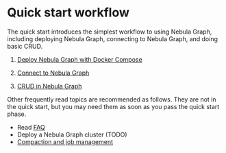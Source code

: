 # Quick start workflow

The quick start introduces the simplest workflow to using Nebula Graph, including deploying Nebula Graph, connecting to Nebula Graph, and doing basic CRUD.

1. [Deploy Nebula Graph with Docker Compose](2.deploy-nebula-graph-with-docker-compose.md)

2. [Connect to Nebula Graph](3.connect-to-nebula-graph.md)

3. [CRUD in Nebula Graph](4.nebula-graph-crud.md)

Other frequently read topics are recommended as follows. They are not in the quick start, but you may need them as soon as you pass the quick start phase.

* Read [FAQ](./0.FAQ.md)
* Deploy a Nebula Graph cluster (TODO)
* [Compaction and job management](../3.ngql-guide/18.operation-and-maintenance-statements/4.job-statements.md)
